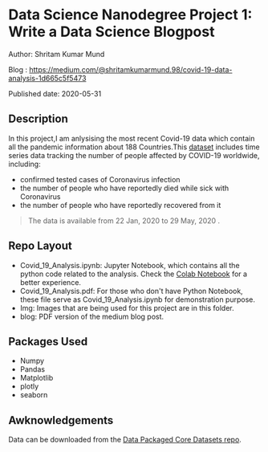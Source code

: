 # Data Science Nanodegree Project 1: Write a Data Science Blogpost

Author: Shritam Kumar Mund

Blog : https://medium.com/@shritamkumarmund.98/covid-19-data-analysis-1d665c5f5473

Published date: 2020-05-31




## Description

In this project,I am anlysising the most recent Covid-19 data which contain all the pandemic information about 188 Countries.This [dataset](https://github.com/datasets/covid-19) includes time series data tracking the number of people affected by COVID-19 worldwide, 
including:

* confirmed tested cases of Coronavirus infection
* the number of people who have reportedly died while sick with Coronavirus
* the number of people who have reportedly recovered from it

> The data is available from 22 Jan, 2020 to 29 May, 2020 .

## Repo Layout

* Covid_19_Analysis.ipynb: Jupyter Notebook, which contains all the python code related to the analysis. Check the [Colab Notebook](https://colab.research.google.com/drive/1WlgRmNyRzKlRkh1Acfk014CjUfYWKknH?usp=sharing) for a better experience.
* Covid_19_Analysis.pdf: For those who don't have Python Notebook, these file serve as Covid_19_Analysis.ipynb for demonstration purpose.
* Img: Images that are being used for this project are in this folder.
* blog: PDF version of the medium blog post.


## Packages Used

* Numpy
* Pandas
* Matplotlib
* plotly
* seaborn


## Awknowledgements
Data can be downloaded from the [Data Packaged Core Datasets repo](https://github.com/datasets/covid-19).

